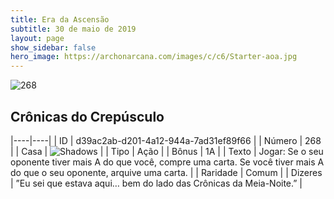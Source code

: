 ```yaml
---
title: Era da Ascensão
subtitle: 30 de maio de 2019
layout: page
show_sidebar: false
hero_image: https://archonarcana.com/images/c/c6/Starter-aoa.jpg
---
```


![268](https://cdn.keyforgegame.com/media/card_front/pt/435_268_PMWV693R8VPG_pt.png)

## Crônicas do Crepúsculo

|----|----|
| ID | d39ac2ab-d201-4a12-944a-7ad31ef89f66 |
| Número | 268 |
| Casa | ![Shadows](https://archonarcana.com/images/thumb/e/ee/Shadows.png/22px-Shadows.png "Sombras") |
| Tipo | Ação |
| Bônus | 1A |
| Texto | Jogar: Se o seu oponente tiver mais A do que você, compre uma carta. Se você tiver mais A do que o seu oponente, arquive uma carta. |
| Raridade | Comum |
| Dizeres | ”Eu sei que estava aqui… bem do lado das Crônicas da Meia-Noite.” |